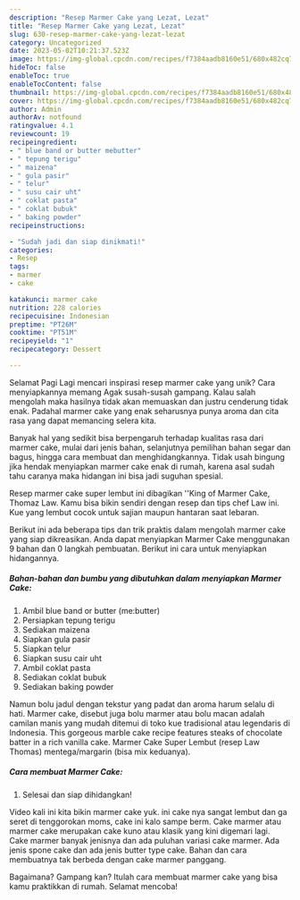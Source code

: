 ```yaml
---
description: "Resep Marmer Cake yang Lezat, Lezat"
title: "Resep Marmer Cake yang Lezat, Lezat"
slug: 630-resep-marmer-cake-yang-lezat-lezat
category: Uncategorized
date: 2023-05-02T10:21:37.523Z
image: https://img-global.cpcdn.com/recipes/f7384aadb8160e51/680x482cq70/marmer-cake-foto-resep-utama.jpg
hideToc: false
enableToc: true
enableTocContent: false
thumbnail: https://img-global.cpcdn.com/recipes/f7384aadb8160e51/680x482cq70/marmer-cake-foto-resep-utama.jpg
cover: https://img-global.cpcdn.com/recipes/f7384aadb8160e51/680x482cq70/marmer-cake-foto-resep-utama.jpg
author: Admin
authorAv: notfound
ratingvalue: 4.1
reviewcount: 19
recipeingredient:
- " blue band or butter mebutter"
- " tepung terigu"
- " maizena"
- " gula pasir"
- " telur"
- " susu cair uht"
- " coklat pasta"
- " coklat bubuk"
- " baking powder"
recipeinstructions:

- "Sudah jadi dan siap dinikmati!"
categories:
- Resep
tags:
- marmer
- cake

katakunci: marmer cake 
nutrition: 228 calories
recipecuisine: Indonesian
preptime: "PT26M"
cooktime: "PT51M"
recipeyield: "1"
recipecategory: Dessert

---
```



Selamat Pagi Lagi mencari inspirasi resep marmer cake yang unik? Cara menyiapkannya memang Agak susah-susah gampang. Kalau salah mengolah maka hasilnya tidak akan memuaskan dan justru cenderung tidak enak. Padahal marmer cake yang enak seharusnya punya aroma dan cita rasa yang dapat memancing selera kita.


Banyak hal yang sedikit bisa berpengaruh terhadap kualitas rasa dari marmer cake, mulai dari jenis bahan, selanjutnya pemilihan bahan segar dan bagus, hingga cara membuat dan menghidangkannya. Tidak usah bingung jika hendak menyiapkan marmer cake enak di rumah, karena asal sudah tahu caranya maka hidangan ini bisa jadi suguhan spesial.

Resep marmer cake super lembut ini dibagikan &#39;&#39;King of Marmer Cake, Thomaz Law. Kamu bisa bikin sendiri dengan resep dan tips chef Law ini. Kue yang lembut cocok untuk sajian maupun hantaran saat lebaran.


Berikut ini ada beberapa tips dan trik praktis dalam mengolah marmer cake yang siap dikreasikan. Anda dapat menyiapkan Marmer Cake menggunakan 9 bahan dan 0 langkah pembuatan. Berikut ini cara untuk menyiapkan hidangannya.

<!--inarticleads1-->

##### Bahan-bahan dan bumbu yang dibutuhkan dalam menyiapkan Marmer Cake:

1. Ambil  blue band or butter (me:butter)
1. Persiapkan  tepung terigu
1. Sediakan  maizena
1. Siapkan  gula pasir
1. Siapkan  telur
1. Siapkan  susu cair uht
1. Ambil  coklat pasta
1. Sediakan  coklat bubuk
1. Sediakan  baking powder


Namun bolu jadul dengan tekstur yang padat dan aroma harum selalu di hati. Marmer cake, disebut juga bolu marmer atau bolu macan adalah camilan manis yang mudah ditemui di toko kue tradisional atau legendaris di Indonesia. This gorgeous marble cake recipe features steaks of chocolate batter in a rich vanilla cake. Marmer Cake Super Lembut (resep Law Thomas) mentega/margarin (bisa mix keduanya). 

<!--inarticleads2-->

##### Cara membuat Marmer Cake:


1. Selesai dan siap dihidangkan!

Video kali ini kita bikin marmer cake yuk. ini cake nya sangat lembut dan ga seret di tenggorokan moms, cake ini kalo sampe berm. Cake marmer atau marmer cake merupakan cake kuno atau klasik yang kini digemari lagi. Cake marmer banyak jenisnya dan ada puluhan variasi cake marmer. Ada jenis spone cake dan ada jenis butter type cake. Bahan dan cara membuatnya tak berbeda dengan cake marmer panggang. 

Bagaimana? Gampang kan? Itulah cara membuat marmer cake yang bisa kamu praktikkan di rumah. Selamat mencoba!
